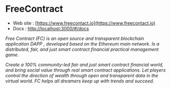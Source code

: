 # FreeContract
* Web site : [https://www.freecontact.io](https://www.freecontact.io)	
* Docs : [http://localhost:3000/#/docs](http://localhost:3000/#/docs)	

*Free Contract (FC) is an open source and transparent blockchain application DAPP , developed based on the Ethereum main network. Is a distributed, fair, and just smart contract financial practical management game.*

*Create a 100% community-led fair and just smart contract financial world, and bring social value through real smart contract applications. Let players control the direction of wealth through open and transparent data in the virtual world. FC helps all dreamers keep up with trends and succeed.*

